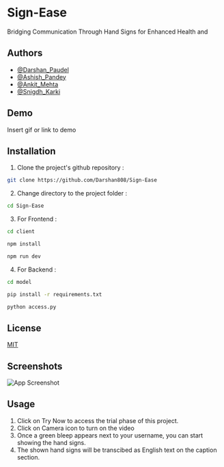 # Sign-Ease

Bridging Communication Through Hand Signs for Enhanced Health and






## Authors

- [@Darshan_Paudel](https://github.com/Darshan808)
- [@Ashish_Pandey](https://github.com/Ashish-Pandey62)
- [@Ankit_Mehta](https://github.com/Ankitrajmehta)
- [@Snigdh_Karki](https://github.com/snigdhkarki)


## Demo

Insert gif or link to demo


## Installation

1. Clone the project's github repository :
``` bash
git clone https://github.com/Darshan808/Sign-Ease

```


2. Change directory to the project folder :
``` bash
cd Sign-Ease
```

3. For Frontend :
```bash
cd client  
```
```bash
npm install
```
```bash
npm run dev
```
4. For Backend :
```bash
cd model
```
```bash
pip install -r requirements.txt 
```
```bash
python access.py
```

    
## License

[MIT](https://choosealicense.com/licenses/mit/)


## Screenshots

![App Screenshot](https://via.placeholder.com/468x300?text=App+Screenshot+Here)


## Usage

1. Click on Try Now to access the trial phase of this project.
2. Click on Camera icon to turn on the video
3. Once a green bleep appears next to your username, you can start showing the hand signs.
4. The shown hand signs will be transcibed as English text on the caption section.

